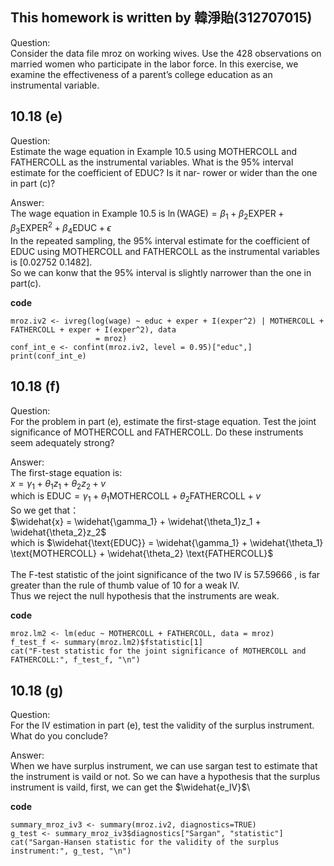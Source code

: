 ## This homework is written by 韓淨貽(312707015)

Question:\
Consider the data file mroz on working wives. Use the 428 observations on married women who participate in the labor force. In this exercise, we examine the effectiveness of a parent’s college education as an instrumental variable.

## 10.18 (e)

Question:\
Estimate the wage equation in Example 10.5 using MOTHERCOLL and FATHERCOLL as the instrumental variables. What is the 95% interval estimate for the coefficient of EDUC? Is it nar- rower or wider than the one in part (c)?

Answer:\
The wage equation in Example 10.5 is $\ln(\text{WAGE}) = \beta_1 + \beta_2 \text{EXPER} + \beta_3 \text{EXPER}^2 + \beta_4 \text{EDUC} + \epsilon$\
In the repeated sampling, the 95% interval estimate for the coefficient of EDUC using MOTHERCOLL and FATHERCOLL as the instrumental variables is [0.02752 0.1482].\
So we can konw that the 95% interval is slightly narrower than the one in part(c).

**code**

```
mroz.iv2 <- ivreg(log(wage) ~ educ + exper + I(exper^2) | MOTHERCOLL + FATHERCOLL + exper + I(exper^2), data
                   = mroz)
conf_int_e <- confint(mroz.iv2, level = 0.95)["educ",]
print(conf_int_e)

```

## 10.18 (f)

Question:\
For the problem in part (e), estimate the first-stage equation. Test the joint significance of MOTHERCOLL and FATHERCOLL. Do these instruments seem adequately strong?

Answer:\
The first-stage equation is:\
$x = \gamma_1 + \theta_1 z_1 + \theta_2 z_2 + v$\
which is $\text{EDUC} = \gamma_1 + \theta_1 \text{MOTHERCOLL} + \theta_2\text{FATHERCOLL} + v$\
So we get that：\
$\widehat{x} = \widehat{\gamma_1} + \widehat{\theta_1}z_1 + \widehat{\theta_2}z_2$\
which is $\widehat{\text{EDUC}} = \widehat{\gamma_1} + \widehat{\theta_1} \text{MOTHERCOLL} + \widehat{\theta_2} \text{FATHERCOLL}$\
\
The F-test statistic of the joint significance of the two IV is 57.59666 , is far greater than the rule of thumb value of 10 for a weak IV.\
Thus we reject the null hypothesis that the instruments are weak.

**code**

```
mroz.lm2 <- lm(educ ~ MOTHERCOLL + FATHERCOLL, data = mroz)
f_test_f <- summary(mroz.lm2)$fstatistic[1]
cat("F-test statistic for the joint significance of MOTHERCOLL and FATHERCOLL:", f_test_f, "\n")

```

## 10.18 (g)

Question:\
For the IV estimation in part (e), test the validity of the surplus instrument. What do you conclude?

Answer:\
When we have surplus instrument, we can use sargan test to estimate that the instrument is vaild or not.
So we can have a hypothesis that the surplus instrument is vaild, first, we can get the $\widehat{e_IV}$\


**code**

```
summary_mroz_iv3 <- summary(mroz.iv2, diagnostics=TRUE)
g_test <- summary_mroz_iv3$diagnostics["Sargan", "statistic"]
cat("Sargan-Hansen statistic for the validity of the surplus instrument:", g_test, "\n")

```
